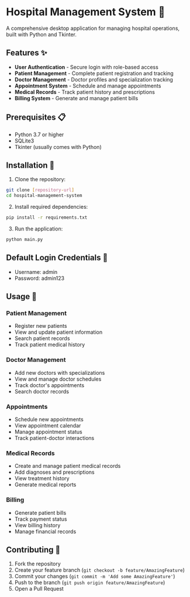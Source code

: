 # Hospital Management System 🏥
A comprehensive desktop application for managing hospital operations, built with Python and Tkinter.

## Features ✨
- **User Authentication** - Secure login with role-based access
- **Patient Management** - Complete patient registration and tracking
- **Doctor Management** - Doctor profiles and specialization tracking
- **Appointment System** - Schedule and manage appointments
- **Medical Records** - Track patient history and prescriptions
- **Billing System** - Generate and manage patient bills

## Prerequisites 📋
- Python 3.7 or higher
- SQLite3
- Tkinter (usually comes with Python)

## Installation 🚀

1. Clone the repository:
```bash
git clone [repository-url]
cd hospital-management-system
```

2. Install required dependencies:
```bash
pip install -r requirements.txt
```

3. Run the application:
```bash
python main.py
```

## Default Login Credentials 🔑
- Username: admin
- Password: admin123

## Usage 📖

### Patient Management
- Register new patients
- View and update patient information
- Search patient records
- Track patient medical history

### Doctor Management
- Add new doctors with specializations
- View and manage doctor schedules
- Track doctor's appointments
- Search doctor records

### Appointments
- Schedule new appointments
- View appointment calendar
- Manage appointment status
- Track patient-doctor interactions

### Medical Records
- Create and manage patient medical records
- Add diagnoses and prescriptions
- View treatment history
- Generate medical reports

### Billing
- Generate patient bills
- Track payment status
- View billing history
- Manage financial records


## Contributing 🤝
1. Fork the repository
2. Create your feature branch (`git checkout -b feature/AmazingFeature`)
3. Commit your changes (`git commit -m 'Add some AmazingFeature'`)
4. Push to the branch (`git push origin feature/AmazingFeature`)
5. Open a Pull Request

